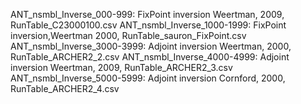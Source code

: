ANT_nsmbl_Inverse_000-999: FixPoint inversion Weertman, 2009, RunTable_C23000100.csv
ANT_nsmbl_Inverse_1000-1999: FixPoint inversion,Weertman 2000, RunTable_sauron_FixPoint.csv
ANT_nsmbl_Inverse_3000-3999: Adjoint inversion Weertman, 2000, RunTable_ARCHER2_2.csv
ANT_nsmbl_Inverse_4000-4999: Adjoint inversion Weertman, 2009, RunTable_ARCHER2_3.csv
ANT_nsmbl_Inverse_5000-5999: Adjoint inversion Cornford, 2000, RunTable_ARCHER2_4.csv
